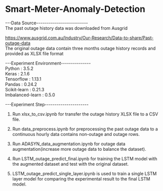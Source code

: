 # Smart-Meter-Anomaly-Detection
---Data Source-------------------------- <br />
The past outage history data was downloaded from Ausgrid <br />

https://www.ausgrid.com.au/Industry/Our-Research/Data-to-share/Past-outage-data <br />
The original outage data contain three months outage history records and provided as XLSX file format <br />

---Experiment Environment--------------- <br />
Python           : 3.5.2 <br />
Keras            : 2.1.6 <br />
Tensorflow       : 1.13.1 <br />
Pandas           : 0.24.2 <br />
Scikit-learn     : 0.21.3 <br />
Imbalanced-learn : 0.5.0 <br />

---Experiment Step---------------------- <br />
1. Run xlsx_to_csv.ipynb for transfer the outage history XLSX file to a CSV file.

2. Run data_preprocess.ipynb for preprocessing the past outage data to a continuous hourly data contains non-outage and outage rows.

3. Run ADASYN_data_augmentation.ipynb for outage data augmentation(increase more outage data to balance the dataset).

4. Run LSTM_outage_predict_final.ipynb for training the LSTM model with the augmented dataset and test with the original dataset.

5. LSTM_outage_predict_single_layer.ipynb is used to train a single LSTM layer model for comparing the experimental result to the final LSTM model.
